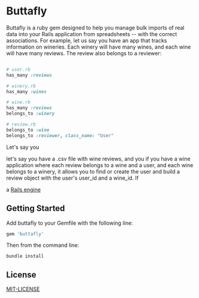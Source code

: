# Buttafly

Buttafly is a ruby gem designed to help you manage bulk imports of real data into your Rails application from spreadsheets -- with the correct associations. For example, let us say you have an app that tracks information on wineries. Each winery will have many wines, and each wine will have many reviews. The review also belongs to a reviewer:

```ruby

# user.rb
has_many :reviews

# winery.rb
has_many :wines

# wine.rb
has_many :reviews
belongs_to :winery

# review.rb
belongs_to :wine
belongs_to :reviewer, class_name: "User"
``` 


 Let's say you

let's say you have a .csv file with wine reviews, and you if you have a wine application where each review belongs to a wine and a user, and each wine belongs to a winery, it allows you to find or create the user and build a review object with the user's user_id and a wine_id. If 

a [Rails engine](http://guides.rubyonrails.org/engines.html) 
## Getting Started

Add buttafly to your Gemfile with the following line:

```ruby
gem 'buttafly'
```

Then from the command line:

```console
bundle install
```



## License

[MIT-LICENSE](http://en.wikipedia.org/wiki/MIT_License)